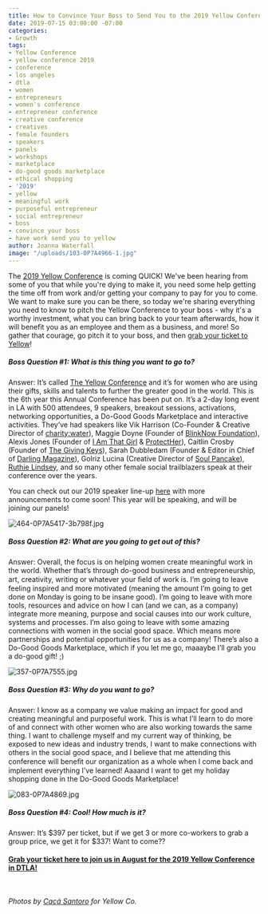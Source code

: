 ```yaml
---
title: How to Convince Your Boss to Send You to the 2019 Yellow Conference
date: 2019-07-15 03:00:00 -07:00
categories:
- Growth
tags:
- Yellow Conference
- yellow conference 2019
- conference
- los angeles
- dtla
- women
- entrepreneurs
- women's conference
- entrepreneur conference
- creative conference
- creatives
- female founders
- speakers
- panels
- workshops
- marketplace
- do-good goods marketplace
- ethical shopping
- '2019'
- yellow
- meaningful work
- purposeful entrepreneur
- social entrepreneur
- boss
- convince your boss
- have work send you to yellow
author: Joanna Waterfall
image: "/uploads/103-0P7A4966-1.jpg"
---
```


The [2019 Yellow Conference](https://yellowco.co/conference/) is coming QUICK! We've been hearing from some of you that while you're dying to make it, you need some help getting the time off from work and/or getting your company to pay for you to come. We want to make sure you can be there, so today we're sharing everything you need to know to pitch the Yellow Conference to your boss - why it's a worthy investment, what you can bring back to your team afterwards, how it will benefit you as an employee and them as a business, and more!  So gather that courage, go pitch it to your boss, and then [grab your ticket to Yellow](https://yellowco.co/conference/)!

##### Boss Question #1: What is this thing you want to go to?

Answer: It’s called [The Yellow Conference](https://yellowco.co/conference/) and it’s for women who are using their gifts, skills and talents to further the greater good in the world. This is the 6th year this Annual Conference has been put on. It’s a 2-day long event in LA with 500 attendees, 9 speakers, breakout sessions, activations, networking opportunities, a Do-Good Goods Marketplace and interactive activities. They’ve had speakers like Vik Harrison (Co-Founder & Creative Director of [charity:water](https://www.charitywater.org/)), Maggie Doyne (Founder of [BlinkNow Foundation](https://blinknow.org/)), Alexis Jones (Founder of [I Am That Girl](http://www.iamthatgirl.org/) & [ProtectHer](https://protecther.com/)), Caitlin Crosby (Founder of [The Giving Keys](https://www.thegivingkeys.com/)), Sarah Dubbledam (Founder & Editor in Chief of [Darling Magazine](https://darlingmagazine.org/)), Golriz Lucina (Creative Director of [Soul Pancake](http://soulpancake.com/)), [Ruthie Lindsey](http://www.ruthielindsey.com/), and so many other female social trailblazers speak at their conference over the years.

You can check out our 2019 speaker line-up [here](https://yellowco.co/conference/) with more announcements to come soon! This year will be speaking, and will be joining our panels!

![464-0P7A5417-3b798f.jpg](/uploads/464-0P7A5417-3b798f.jpg)

##### Boss Question #2: What are you going to get out of this?

Answer: Overall, the focus is on helping women create meaningful work in the world. Whether that’s through do-good business and entrepreneurship, art, creativity, writing or whatever your ﬁeld of work is. I’m going to leave feeling inspired and more motivated (meaning the amount I’m going to get done on Monday is going to be insane good). I’m going to leave with more tools, resources and advice on how I can (and we can, as a company) integrate more meaning, purpose and social causes into our work culture, systems and processes. I’m also going to leave with some amazing connections with women in the social good space. Which means more partnerships and potential opportunities for us as a company! There’s also a Do-Good Goods Marketplace, which if you let me go, maaaybe I’ll grab you a do-good gift! ;)

![357-0P7A7555.jpg](/uploads/357-0P7A7555.jpg)

##### Boss Question #3: Why do you want to go?

Answer: I know as a company we value making an impact for good and creating meaningful and purposeful work. This is what I’ll learn to do more of and connect with other women who are also working towards the same thing. I want to challenge myself and my current way of thinking, be exposed to new ideas and industry trends, I want to make connections with others in the social good space, and I believe that me attending this conference will beneﬁt our organization as a whole when I come back and implement everything I’ve learned! Aaaand I want to get my holiday shopping done in the Do-Good Goods Marketplace!

![083-0P7A4869.jpg](/uploads/083-0P7A4869.jpg)

##### Boss Question #4: Cool! How much is it?

Answer: It’s $397 per ticket, but if we get 3 or more co-workers to grab a group price, we get it for $337! Want to come??

#### [Grab your ticket here to join us in August for the 2019 Yellow Conference in DTLA!](https://yellowco.co/conference/)

<br>

_Photos by [Cacá Santoro](http://cacasantoro.com/) for Yellow Co._